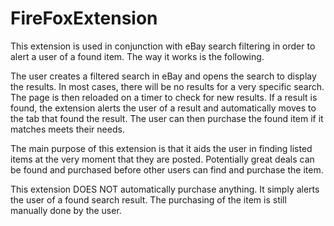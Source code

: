 # FireFoxExtension

This extension is used in conjunction with eBay search filtering in order to alert a user of a found item. The way it works is the following.

The user creates a filtered search in eBay and opens the search to display the results. In most cases, there will be no results for a very specific search. The page is then reloaded on a timer to check for new results. If a result is found, the extension alerts the user of a result and automatically moves to the tab that found the result. The user can then purchase the found item if it matches meets their needs.

The main purpose of this extension is that it aids the user in finding listed items at the very moment that they are posted. Potentially great deals can be found and purchased before other users can find and purchase the item. 

This extension DOES NOT automatically purchase anything. It simply alerts the user of a found search result. The purchasing of the item is still manually done by the user. 
